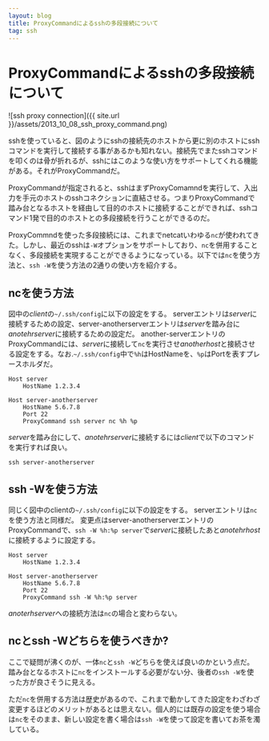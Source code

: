 ```yaml
---
layout: blog
title: ProxyCommandによるsshの多段接続について
tag: ssh
---
```


# ProxyCommandによるsshの多段接続について

![ssh proxy connection]({{ site.url }}/assets/2013_10_08_ssh_proxy_command.png)

sshを使っていると、図のようにsshの接続先のホストから更に別のホストにsshコマンドを実行して接続する事があるかも知れない。接続先でまたsshコマンドを叩くのは骨が折れるが、sshにはこのような使い方をサポートしてくれる機能がある。それがProxyCommandだ。

ProxyCommandが指定されると、sshはまずProxyComamndを実行して、入出力を手元のホストのsshコネクションに直結させる。つまりProxyCommandで踏み台となるホストを経由して目的のホストに接続することができれば、sshコマンド1発で目的のホストとの多段接続を行うことができるのだ。

ProxyCommndを使った多段接続には、これまでnetcatいわゆる`nc`が使われてきた。しかし、最近のsshは`-W`オプションをサポートしており、`nc`を併用することなく、多段接続を実現することができるようになっている。以下では`nc`を使う方法と、`ssh -W`を使う方法の2通りの使い方を紹介する。

## ncを使う方法

図中の*client*の`~/.ssh/config`に以下の設定をする。
serverエントリは*server*に接続するための設定、server-anotherserverエントリは*server*を踏み台に*anotehrserver*に接続するための設定だ。
another-serverエントリのProxyCommandには、*server*に接続して`nc`を実行させ*anotherhost*と接続させる設定をする。なお.`~/.ssh/config`中で`%h`はHostNameを、`%p`はPortを表すプレースホルダだ。

~~~~
Host server
	HostName 1.2.3.4

Host server-anotherserver
	HostName 5.6.7.8
	Port 22
	ProxyCommand ssh server nc %h %p
~~~~

*server*を踏み台にして、*anotehrserver*に接続するには*client*で以下のコマンドを実行すれば良い。

~~~~
ssh server-anotherserver
~~~~

## ssh -Wを使う方法

同じく図中のclientの`~/.ssh/config`に以下の設定をする。
serverエントリは`nc`を使う方法と同様だ。
変更点はserver-anotherserverエントリのProxyCommandで、`ssh -W %h:%p server`で*server*に接続したあと*anotehrhost*に接続するように設定する。

~~~~
Host server
	HostName 1.2.3.4

Host server-anotherserver
	HostName 5.6.7.8
	Port 22
	ProxyCommand ssh -W %h:%p server
~~~~

*anoterhserver*への接続方法は`nc`の場合と変わらない。

## ncとssh -Wどちらを使うべきか?

ここで疑問が沸くのが、一体`nc`と`ssh -W`どちらを使えば良いのかという点だ。踏み台となるホストに`nc`をインストールする必要がない分、後者の`ssh -W`を使った方が良さそうに見える。

ただ`nc`を併用する方法は歴史があるので、これまで動かしてきた設定をわざわざ変更するほどのメリットがあるとは思えない。個人的には既存の設定を使う場合は`nc`をそのまま、新しい設定を書く場合は`ssh -W`を使って設定を書いてお茶を濁している。
